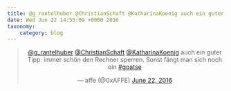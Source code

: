 ```yaml
---
title: @g_rantelhuber @ChristianSchaft @KatharinaKoenig auch ein guter Tipp: immer schön den Rechner sperren. Sonst fängt man sich noch ein #goatse
date: Wed Jun 22 14:55:09 +0000 2016
taxonomy:
    category: blog
---
```

<blockquote class="twitter-tweet" align="center"><p lang="de" dir="ltr"><a href="https://twitter.com/g_rantelhuber">@g_rantelhuber</a> <a href="https://twitter.com/ChristianSchaft">@ChristianSchaft</a> <a href="https://twitter.com/KatharinaKoenig">@KatharinaKoenig</a> auch ein guter Tipp: immer schön den Rechner sperren. Sonst fängt man sich noch ein <a href="https://twitter.com/hashtag/goatse?src=hash">#goatse</a></p>&mdash; affe (@0xAFFE) <a href="https://twitter.com/0xAFFE/status/745631216775331841">June 22, 2016</a></blockquote>
